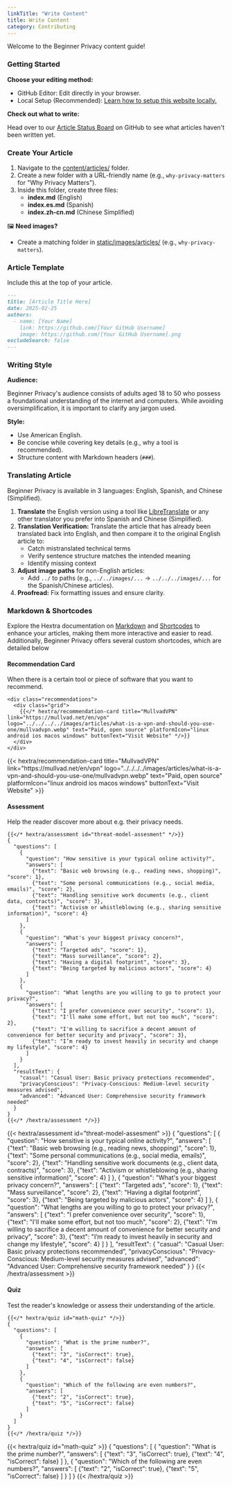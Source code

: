 ```yaml
---
linkTitle: "Write Content"
title: Write Content
category: Contributing
---
```

Welcome to the Beginner Privacy content guide!

### Getting Started
**Choose your editing method:**
- GitHub Editor: Edit directly in your browser.
- Local Setup (Recommended): [Learn how to setup this website locally.](../setup-locally/)

**Check out what to write:** 

Head over to our [Article Status Board](https://github.com/orgs/beginnerprivacy/projects/1) on GitHub to see what articles haven't been written yet.

### Create Your Article
1. Navigate to the [content/articles/](https://github.com/beginnerprivacy/beginnerprivacy.github.io/tree/main/content/articles) folder.
2. Create a new folder with a URL-friendly name (e.g., `why-privacy-matters` for "Why Privacy Matters").
3. Inside this folder, create three files:
    - **index.md** (English)
    - **index.es.md** (Spanish)
    - **index.zh-cn.md** (Chinese Simplified)

🖼️ **Need images?**
- Create a matching folder in [static/images/articles/](https://github.com/beginnerprivacy/beginnerprivacy.github.io/tree/main/static/images/articles) (e.g., `why-privacy-matters`).

### Article Template
Include this at the top of your article.
```markdown
---
title: [Article Title Here]
date: 2025-02-25
authors:
  - name: [Your Name]
    link: https://github.com/[Your GitHub Username]
    image: https://github.com/[Your GitHub Username].png
excludeSearch: false
---
```

### Writing Style
**Audience:** 

Beginner Privacy's audience consists of adults aged 18 to 50 who possess a foundational understanding of the internet and computers. While avoiding oversimplification, it is important to clarify any jargon used.

**Style:**
- Use American English.
- Be concise while covering key details (e.g., why a tool is recommended).
- Structure content with Markdown headers (`###`).

### Translating Article
Beginner Privacy is available in 3 languages: English, Spanish, and Chinese (Simplified).
1. **Translate** the English version using a tool like [LibreTranslate](https://libretranslate.com/) or any other translator you prefer into Spanish and Chinese (Simplified).
2. **Translation Verification:** Translate the article that has already been translated back into English, and then compare it to the original English article to:
    - Catch mistranslated technical terms
    - Verify sentence structure matches the intended meaning
    - Identify missing context
3. **Adjust image paths** for non-English articles:
    - Add `../` to paths (e.g., `../../images/...` → `../../../images/...` for the Spanish/Chinese articles).
4. **Proofread:** Fix formatting issues and ensure clarity.

### Markdown & Shortcodes
Explore the Hextra documentation on [Markdown](https://imfing.github.io/hextra/docs/guide/markdown/) and [Shortcodes](https://imfing.github.io/hextra/docs/guide/shortcodes/) to enhance your articles, making them more interactive and easier to read. Additionally, Beginner Privacy offers several custom shortcodes, which are detailed below

#### Recommendation Card
When there is a certain tool or piece of software that you want to recommend.
```
<div class="recommendations">
  <div class="grid">
    {{</* hextra/recommendation-card title="MullvadVPN" link="https://mullvad.net/en/vpn" logo="../../../../images/articles/what-is-a-vpn-and-should-you-use-one/mullvadvpn.webp" text="Paid, open source" platformIcon="linux android ios macos windows" buttonText="Visit Website" */>}}
  </div>
</div>
```
<div class="recommendations">
  <div class="grid">
    {{< hextra/recommendation-card title="MullvadVPN" link="https://mullvad.net/en/vpn" logo="../../../../images/articles/what-is-a-vpn-and-should-you-use-one/mullvadvpn.webp" text="Paid, open source" platformIcon="linux android ios macos windows" buttonText="Visit Website" >}}
  </div>
</div>

#### Assessment
Help the reader discover more about e.g. their privacy needs.
```
{{</* hextra/assessment id="threat-model-assesment" */>}}
{
  "questions": [
    {
      "question": "How sensitive is your typical online activity?",
      "answers": [
        {"text": "Basic web browsing (e.g., reading news, shopping)", "score": 1},
        {"text": "Some personal communications (e.g., social media, emails)", "score": 2},
        {"text": "Handling sensitive work documents (e.g., client data, contracts)", "score": 3},
        {"text": "Activism or whistleblowing (e.g., sharing sensitive information)", "score": 4}
      ]
    },
    {
      "question": "What's your biggest privacy concern?",
      "answers": [
        {"text": "Targeted ads", "score": 1},
        {"text": "Mass surveillance", "score": 2},
        {"text": "Having a digital footprint", "score": 3},
        {"text": "Being targeted by malicious actors", "score": 4}
      ]
    },
    {
      "question": "What lengths are you willing to go to protect your privacy?",
      "answers": [
        {"text": "I prefer convenience over security", "score": 1},
        {"text": "I'll make some effort, but not too much", "score": 2},
        {"text": "I'm willing to sacrifice a decent amount of convenience for better security and privacy", "score": 3},
        {"text": "I’m ready to invest heavily in security and change my lifestyle", "score": 4}
      ]
    }
  ],
  "resultText": {
    "casual": "Casual User: Basic privacy protections recommended",
    "privacyConscious": "Privacy-Conscious: Medium-level security measures advised",
    "advanced": "Advanced User: Comprehensive security framework needed"
  }
}
{{</* /hextra/assessment */>}}
```

{{< hextra/assessment id="threat-model-assesment" >}}
{
  "questions": [
    {
      "question": "How sensitive is your typical online activity?",
      "answers": [
        {"text": "Basic web browsing (e.g., reading news, shopping)", "score": 1},
        {"text": "Some personal communications (e.g., social media, emails)", "score": 2},
        {"text": "Handling sensitive work documents (e.g., client data, contracts)", "score": 3},
        {"text": "Activism or whistleblowing (e.g., sharing sensitive information)", "score": 4}
      ]
    },
    {
      "question": "What's your biggest privacy concern?",
      "answers": [
        {"text": "Targeted ads", "score": 1},
        {"text": "Mass surveillance", "score": 2},
        {"text": "Having a digital footprint", "score": 3},
        {"text": "Being targeted by malicious actors", "score": 4}
      ]
    },
    {
      "question": "What lengths are you willing to go to protect your privacy?",
      "answers": [
        {"text": "I prefer convenience over security", "score": 1},
        {"text": "I'll make some effort, but not too much", "score": 2},
        {"text": "I'm willing to sacrifice a decent amount of convenience for better security and privacy", "score": 3},
        {"text": "I’m ready to invest heavily in security and change my lifestyle", "score": 4}
      ]
    }
  ],
  "resultText": {
    "casual": "Casual User: Basic privacy protections recommended",
    "privacyConscious": "Privacy-Conscious: Medium-level security measures advised",
    "advanced": "Advanced User: Comprehensive security framework needed"
  }
}
{{< /hextra/assessment >}}

#### Quiz
Test the reader's knowledge or assess their understanding of the article.
```
{{</* hextra/quiz id="math-quiz" */>}}
{
  "questions": [
    {
      "question": "What is the prime number?",
      "answers": [
        {"text": "3", "isCorrect": true},
        {"text": "4", "isCorrect": false}
      ]
    },
    {
      "question": "Which of the following are even numbers?",
      "answers": [
        {"text": "2", "isCorrect": true},
        {"text": "5", "isCorrect": false}
      ]
    }
  ]
}
{{</* /hextra/quiz */>}}
```

{{< hextra/quiz id="math-quiz" >}}
{
  "questions": [
    {
      "question": "What is the prime number?",
      "answers": [
        {"text": "3", "isCorrect": true},
        {"text": "4", "isCorrect": false}
      ]
    },
    {
      "question": "Which of the following are even numbers?",
      "answers": [
        {"text": "2", "isCorrect": true},
        {"text": "5", "isCorrect": false}
      ]
    }
  ]
}
{{< /hextra/quiz >}}